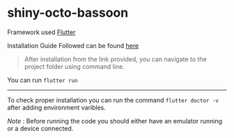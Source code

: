 # shiny-octo-bassoon

Framework used [Flutter](https://flutter.dev/)

Installation Guide Followed can be found [here](https://flutter.dev/docs/get-started/install/windows)

> After installation from the link provided, you can navigate to the project folder using command line.

You can run `flutter run`

___________

To check proper installation you can run the command `flutter doctor -v` after adding environment varibles.

*Note* : Before running the code you should either have an emulator running or a device connected. 

